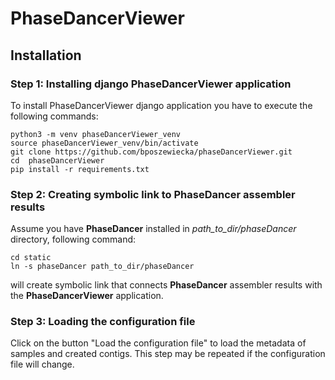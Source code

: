# PhaseDancerViewer

##  Installation

### Step 1: Installing django PhaseDancerViewer application

To install PhaseDancerViewer django application you have to execute the following commands:

```
python3 -m venv phaseDancerViewer_venv
source phaseDancerViewer_venv/bin/activate
git clone https://github.com/bposzewiecka/phaseDancerViewer.git
cd  phaseDancerViewer
pip install -r requirements.txt
```

### Step 2: Creating symbolic link to PhaseDancer assembler results

Assume you have **PhaseDancer** installed in *path_to_dir/phaseDancer* directory, following command:

```
cd static
ln -s phaseDancer path_to_dir/phaseDancer
```

will create symbolic link that connects **PhaseDancer** assembler results with the **PhaseDancerViewer** application.

### Step 3: Loading the configuration file

Click on the button "Load the configuration file" to load the metadata of samples and created contigs.
This step may be repeated if the configuration file will change.
